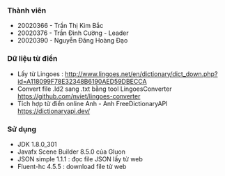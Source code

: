 ### Thành viên
* 20020366 - Trần Thị Kim Bắc
* 20020376 - Trần Đình Cường - Leader
* 20020390 - Nguyễn Đăng Hoàng Đạo

### Dữ liệu từ điển
- Lấy từ Lingoes : http://www.lingoes.net/en/dictionary/dict_down.php?id=A118099F78E32348B6190AED59DBECCA
- Convert file .ld2 sang .txt bằng tool LingoesConverter
  https://github.com/nviet/lingoes-converter
- Tích hợp từ điển online Anh - Anh FreeDictionaryAPI
  https://dictionaryapi.dev/

### Sử dụng
- JDK 1.8.0_301
- Javafx Scene Builder 8.5.0 của Gluon
- JSON simple 1.1.1 : đọc file JSON lấy từ web
- Fluent-hc 4.5.5 : download file từ web
